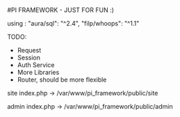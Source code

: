 #PI FRAMEWORK - JUST FOR FUN :)

using : 
"aura/sql": "^2.4",
"filp/whoops": "^1.1"

TODO:
- Request
- Session
- Auth Service
- More Libraries
- Router, should be more flexible

site index.php -> /var/www/pi_framework/public/site

admin index.php -> /var/www/pi_framework/public/admin